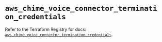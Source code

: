 # `aws_chime_voice_connector_termination_credentials`

Refer to the Terraform Registry for docs: [`aws_chime_voice_connector_termination_credentials`](https://registry.terraform.io/providers/hashicorp/aws/5.85.0/docs/resources/chime_voice_connector_termination_credentials).
